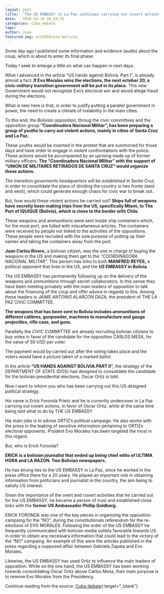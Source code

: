 ```yaml
---
layout: post
title:  "The US EMBASSY in La Paz continues carrying out covert actions in Bolivia to support the coup d’état against the bolivian President Evo Morales."
date:   2019-10-19 16:34:25
categories: Cuba_Debate
tags: 
author: José
featured-img: oct2019/usa-bolivia
---
```

Some day ago I published some information and evidence (audio) about the coup,
which is about to enter its final phase.

Today I seek to enlarge a little on what can happen in next days.

What I advanced in the article “US hands against Bolivia. Part I”, is already
almost a fact: __If Evo Morales wins the elections, the next october 20, a
civic-military transition government will be put in its place.__ This new
Government would not recognize Evo’s electoral win and would allege fraud during
the elections.

What is new here is that, in order to justify putting a parallel government in
power, the need to create a climate of instability in the main cities.

To this end, *the Bolivian opposition*, throug the civic committees and the
opposition group __“Coordinadora Nacional Militar”, has been preparing a group
of youths to carry out violent actions, mainly in cities of Santa Cruz and La
Paz.__

These youths would be inserted in the protest that are summoned for those days
and have order to engage in violent confrontations with the police. These
actions would be accompanied by an uprising made up of former military officers.
__The “Coordinadora Nacional MIlitar” with the support of “UNION DE MILITARES
RETIRADOS DE SANTA CRUZ” would organize these actions.__


*The transition goverments headquarters will be established in Santa Cruz,* in
order to consolidate the plans of dividing the country in two fronts (east and
west), which could generate enough chaos for civic war to break out.

But, how would these violent actions be carried out?
__Ships full of weapons have secretly been making trips from the US, specifically
MIami, to The Port of IQUIQUE (Bolivia), which is close to the border with
Chile.__

These weapons and ammunitions were sent inside ship containers which, for the
most port, are fulled with miscellaneous articles. The containers were received
by people not linked to the activities of the oppositions. These people were
recruited with the sole purpose of putting up their names and taking the
containers away from the port.

__Juan Carlos Rivero,__ a bolivian citizen, was the one in charge of buying the
weapons in the US and making them get to the *“COORDINADORA NACIONAL MILITAR”.*
This person has links to both __MANFRED REYES,__ a political opponent that lives in
the US, and the __US EMBASSY in Bolivia.__

The US EMBASSY has permanently following up on the delivery of the weapons and
ammunitions through secret collaborators. In this sense they have been meeting
privately with the main leaders of opposition to talk about the financing of the
coup and offer advice in regards to this. Among these leaders is *JAIME ANTONIO
ALARCON DAZA,* the president of THE LA PAZ CIVIC COMMITTEE.

__The weapons that has been sent to Bolivia includes ammunitions of different
calibres, gunpowder, machines to manufacture and gauge projectiles, rifle case,
and guns.__


Parallelly the *CIVIC COMMITTEE* are already recruiting bolivian citizens to buy
votes in favor of the candidate for the opposition CARLOS MESA, for the value of
50 USD per voter.

The payment would by carried out after the voting takes place and the voters
would have a picture taken of a marked ballot.

In the article __“US HANDS AGAINST BOLIVIA.PART II”,__ the strategy of
the DEPARTMENT OF STATE (DOS) had designed to consolidate the candidate for the
bolivian presidential elections, Oscar Ortiz is told.

Now I want to inform you who has been carrying out this US designed political
strategy.

His name is Erick Foronda Prieto and he is currently undercover in La Paz
carrying out covert actions, in favor of Oscar Ortiz, while at the same time
being told what to do by THE US EMBASSY.

His main jobs is to advise ORTIZ’s political campaign. He also works with the
press in the leaking of sensitive information pertaining to ORTIZs electoral
opponents. Prsident Evo Morales has been targeted the most in this regard.

But, who is Erick Foronda?

__ERICK is a bolivian journalist that ended up being chief edito of ULTIMA HORA
and LA RAZON. Two Bolivian newspapers.__

He has strong ties to the US EMBASSY in La Paz, since he worked in the press
office there for a 20 years. He played an important role in obtaining
information from politicians and journalist in the country, the aim being to
satisfy US interest.

Given the importance of the overt and covert activities that he carried out for
the US EMBASSY, he became a person of trust and established close links with the
__former US Ambassador Phillip Goldberg.__


ERICK FORONDA was one of the key pieces in organizing the opposition campaing
for the “NO”, during the constitutionals referendum for the re-elections of EVO
MORALES. Following the order of the US EMBASSY he frequently communicated with
bolivian media outlets favorable towards US in order to obtain any necessary
information that could lead to the victory of the “NO” campaing. An example of
this were the articles published in the press regarding a supposed affair
between Gabriela Zapata and Evo Morales.

Likewise, the US EMBASSY has used Ortiz to influence the main leaders of opposition.
While on the one hand, the US EMBASSY has been working towards consolidating
Oscar Ortiz above Carlos Mesa, their main porpose is to remove Evo Morales from
the Presidency.

Continue reading from the source: [Cuba debate][cubadebate]{:target="_blank"}

[cubadebate]: http://www.cubadebate.cu/especiales/2019/10/23/embajada-de-eeuu-en-bolivia-continua-su-accionar-encubierto-para-apoyar-un-golpe-de-estado/#.XbRnk6YXZFT
